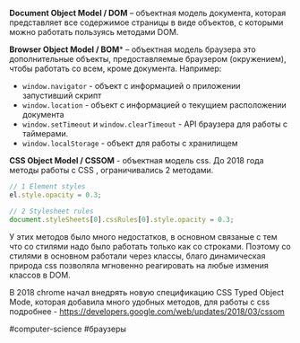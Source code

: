 **Document Object Model / DOM** – объектная модель документа, которая представляет все содержимое страницы в виде объектов, с которыми можно работать пользуясь методами DOM. 

**Browser Object Model / BOM***  – объектная модель браузера  это дополнительные объекты, предоставляемые браузером (окружением), чтобы работать со всем, кроме документа. Например:
- `window.navigator` - объект с информацией о приложении запустивший скрипт
- `window.location` - объект с информацией о текущием расположении документа
- `window.setTimeout` и `window.clearTimeout` - API браузера для работы с таймерами.
- `window.localStorage` - объект для работы с хранилищем

**CSS Object Model / CSSOM** - объектная модель css. До 2018 года методы работы с CSS , ограничивались 2 методами. 
```js
// 1 Element styles
el.style.opacity = 0.3;

// 2 Stylesheet rules
document.styleSheets[0].cssRules[0].style.opacity = 0.3;
```
У этих методов было много недостатков, в основном связаные с тем что со стилями надо было работать только как со строками.  Поэтому со стилями в основном работали через классы, благо динамическая природа css позволяла мгновенно реагировать на любые измения классов в DOM. 

В 2018 chrome начал внедрять новую спецификацию CSS Typed Object Mode, которая добавила много удобных методов, для работы с css подробнее - https://developers.google.com/web/updates/2018/03/cssom

#computer-science #браузеры 
